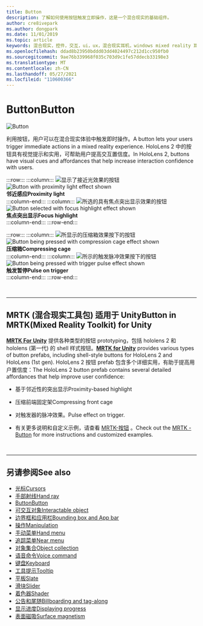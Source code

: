 ```yaml
---
title: Button
description: 了解如何使用按钮触发立即操作，这是一个混合现实的基础组件。
author: cre8ivepark
ms.author: dongpark
ms.date: 11/01/2019
ms.topic: article
keywords: 混合现实，控件，交互，ui，ux，混合现实耳机，windows mixed reality 耳机，虚拟现实耳机，HoloLens，MRTK，混合现实工具包，按钮
ms.openlocfilehash: ddad8b23950bddd03dd4024497c212d1cc950fb0
ms.sourcegitcommit: 9ae76b339968f035c703d9c1fe57ddecb33198e3
ms.translationtype: MT
ms.contentlocale: zh-CN
ms.lasthandoff: 05/27/2021
ms.locfileid: "110600366"
---
```

# <a name="button"></a><span data-ttu-id="e8cea-104">Button</span><span class="sxs-lookup"><span data-stu-id="e8cea-104">Button</span></span>

![Button](images/UX_Hero_Button.jpg)

<span data-ttu-id="e8cea-106">利用按钮，用户可以在混合现实体验中触发即时操作。</span><span class="sxs-lookup"><span data-stu-id="e8cea-106">A button lets your users trigger immediate actions in a mixed reality experience.</span></span> <span data-ttu-id="e8cea-107">HoloLens 2 中的按钮具有视觉提示和实用，可帮助用户提高交互置信度。</span><span class="sxs-lookup"><span data-stu-id="e8cea-107">In HoloLens 2, buttons have visual cues and affordances that help increase interaction confidence with users.</span></span> 

:::row:::
    :::column:::
       <span data-ttu-id="e8cea-108">![显示了接近光效果的按钮](images/UX_Button_Affordance_ProximityLight.jpg)</span><span class="sxs-lookup"><span data-stu-id="e8cea-108">![Button with proximity light effect shown](images/UX_Button_Affordance_ProximityLight.jpg)</span></span><br>
       <span data-ttu-id="e8cea-109">**邻近感应**</span><span class="sxs-lookup"><span data-stu-id="e8cea-109">**Proximity light**</span></span><br>
    :::column-end:::
    :::column:::
       <span data-ttu-id="e8cea-110">![所选的具有焦点突出显示效果的按钮](images/UX_Button_Affordance_FocusHighlight.jpg)</span><span class="sxs-lookup"><span data-stu-id="e8cea-110">![Button selected with focus highlight effect shown](images/UX_Button_Affordance_FocusHighlight.jpg)</span></span><br>
        <span data-ttu-id="e8cea-111">**焦点突出显示**</span><span class="sxs-lookup"><span data-stu-id="e8cea-111">**Focus highlight**</span></span><br>
    :::column-end:::
:::row-end:::

:::row:::
    :::column:::
       <span data-ttu-id="e8cea-112">![所显示的压缩箱效果按下的按钮](images/UX_Button_Affordance_Compression.jpg)</span><span class="sxs-lookup"><span data-stu-id="e8cea-112">![Button being pressed with compression cage effect shown](images/UX_Button_Affordance_Compression.jpg)</span></span><br>
       <span data-ttu-id="e8cea-113">**压缩箱**</span><span class="sxs-lookup"><span data-stu-id="e8cea-113">**Compressing cage**</span></span><br>
    :::column-end:::
    :::column:::
       <span data-ttu-id="e8cea-114">![所示的触发脉冲效果按下的按钮](images/UX_Button_Affordance_Pulse.jpg)</span><span class="sxs-lookup"><span data-stu-id="e8cea-114">![Button being pressed with trigger pulse effect shown](images/UX_Button_Affordance_Pulse.jpg)</span></span><br>
        <span data-ttu-id="e8cea-115">**触发暂停**</span><span class="sxs-lookup"><span data-stu-id="e8cea-115">**Pulse on trigger**</span></span><br>
    :::column-end:::
:::row-end:::

<br>

---

## <a name="button-in-mrtkmixed-reality-toolkit-for-unity"></a><span data-ttu-id="e8cea-116">MRTK (混合现实工具包) 适用于 Unity</span><span class="sxs-lookup"><span data-stu-id="e8cea-116">Button in MRTK(Mixed Reality Toolkit) for Unity</span></span>
<span data-ttu-id="e8cea-117">**[MRTK For Unity](https://github.com/Microsoft/MixedRealityToolkit-Unity)** 提供各种类型的按钮 prototyping，包括 hololens 2 和 hololens (第一代) 的 shell 样式按钮。</span><span class="sxs-lookup"><span data-stu-id="e8cea-117">**[MRTK for Unity](https://github.com/Microsoft/MixedRealityToolkit-Unity)** provides various types of button prefabs, including shell-style buttons for HoloLens 2 and HoloLens (1st gen).</span></span> <span data-ttu-id="e8cea-118">HoloLens 2 按钮 prefab 包含多个详细实用，有助于提高用户置信度：</span><span class="sxs-lookup"><span data-stu-id="e8cea-118">The HoloLens 2 button prefab contains several detailed affordances that help improve user confidence:</span></span>

* <span data-ttu-id="e8cea-119">基于邻近性的突出显示</span><span class="sxs-lookup"><span data-stu-id="e8cea-119">Proximity-based highlight</span></span>
* <span data-ttu-id="e8cea-120">压缩前端固定架</span><span class="sxs-lookup"><span data-stu-id="e8cea-120">Compressing front cage</span></span>
* <span data-ttu-id="e8cea-121">对触发器的脉冲效果。</span><span class="sxs-lookup"><span data-stu-id="e8cea-121">Pulse effect on trigger.</span></span>

* <span data-ttu-id="e8cea-122">有关更多说明和自定义示例，请查看 [MRTK-按钮](/windows/mixed-reality/mrtk-unity/features/ux-building-blocks/button) 。</span><span class="sxs-lookup"><span data-stu-id="e8cea-122">Check out the [MRTK - Button](/windows/mixed-reality/mrtk-unity/features/ux-building-blocks/button) for more instructions and customized examples.</span></span>

<br>

---

## <a name="see-also"></a><span data-ttu-id="e8cea-123">另请参阅</span><span class="sxs-lookup"><span data-stu-id="e8cea-123">See also</span></span>

* [<span data-ttu-id="e8cea-124">光标</span><span class="sxs-lookup"><span data-stu-id="e8cea-124">Cursors</span></span>](cursors.md)
* [<span data-ttu-id="e8cea-125">手部射线</span><span class="sxs-lookup"><span data-stu-id="e8cea-125">Hand ray</span></span>](point-and-commit.md)
* [<span data-ttu-id="e8cea-126">Button</span><span class="sxs-lookup"><span data-stu-id="e8cea-126">Button</span></span>](button.md)
* [<span data-ttu-id="e8cea-127">可交互对象</span><span class="sxs-lookup"><span data-stu-id="e8cea-127">Interactable object</span></span>](interactable-object.md)
* [<span data-ttu-id="e8cea-128">边界框和应用栏</span><span class="sxs-lookup"><span data-stu-id="e8cea-128">Bounding box and App bar</span></span>](app-bar-and-bounding-box.md)
* [<span data-ttu-id="e8cea-129">操作</span><span class="sxs-lookup"><span data-stu-id="e8cea-129">Manipulation</span></span>](direct-manipulation.md)
* [<span data-ttu-id="e8cea-130">手动菜单</span><span class="sxs-lookup"><span data-stu-id="e8cea-130">Hand menu</span></span>](hand-menu.md)
* [<span data-ttu-id="e8cea-131">追踪菜单</span><span class="sxs-lookup"><span data-stu-id="e8cea-131">Near menu</span></span>](near-menu.md)
* [<span data-ttu-id="e8cea-132">对象集合</span><span class="sxs-lookup"><span data-stu-id="e8cea-132">Object collection</span></span>](object-collection.md)
* [<span data-ttu-id="e8cea-133">语音命令</span><span class="sxs-lookup"><span data-stu-id="e8cea-133">Voice command</span></span>](voice-input.md)
* [<span data-ttu-id="e8cea-134">键盘</span><span class="sxs-lookup"><span data-stu-id="e8cea-134">Keyboard</span></span>](keyboard.md)
* [<span data-ttu-id="e8cea-135">工具提示</span><span class="sxs-lookup"><span data-stu-id="e8cea-135">Tooltip</span></span>](tooltip.md)
* [<span data-ttu-id="e8cea-136">平板</span><span class="sxs-lookup"><span data-stu-id="e8cea-136">Slate</span></span>](slate.md)
* [<span data-ttu-id="e8cea-137">滑块</span><span class="sxs-lookup"><span data-stu-id="e8cea-137">Slider</span></span>](slider.md)
* [<span data-ttu-id="e8cea-138">着色器</span><span class="sxs-lookup"><span data-stu-id="e8cea-138">Shader</span></span>](shader.md)
* [<span data-ttu-id="e8cea-139">公告和尾随</span><span class="sxs-lookup"><span data-stu-id="e8cea-139">Billboarding and tag-along</span></span>](billboarding-and-tag-along.md)
* [<span data-ttu-id="e8cea-140">显示进度</span><span class="sxs-lookup"><span data-stu-id="e8cea-140">Displaying progress</span></span>](progress.md)
* [<span data-ttu-id="e8cea-141">表面磁吸</span><span class="sxs-lookup"><span data-stu-id="e8cea-141">Surface magnetism</span></span>](surface-magnetism.md)